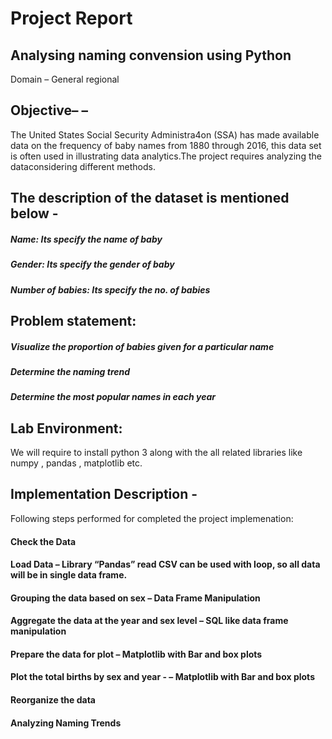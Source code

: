 # Project Report
## Analysing naming convension using Python
Domain –  General regional 
## Objective– –
The United States Social Security Administra4on (SSA) has made available data on the frequency of baby names from 1880 through 2016, this data set is often used in illustrating data analytics.The project requires analyzing the dataconsidering different methods.

## The description of the dataset is mentioned below - 
##### Name: Its specify the name of baby
##### Gender: Its specify the gender of baby 
##### Number of babies: Its specify the no. of babies

## Problem statement:
#####	Visualize the proportion of babies given for a particular name 
#####	Determine the naming trend 
#####	Determine the most popular names in each year

## Lab Environment: 
We will require to install python 3  along with the all related libraries like numpy , pandas , matplotlib etc.

## Implementation Description -

Following steps performed for completed the project implemenation:
####	Check the Data
####	Load Data – Library “Pandas” read CSV can be used with loop, so all data will be in single data frame.
####	Grouping the data based on sex – Data Frame Manipulation
####	Aggregate the data at the year and sex level – SQL like data frame manipulation
####	Prepare the data for plot – Matplotlib with Bar and box plots 
####	Plot the total births by sex and year - – Matplotlib with Bar and box plots
####	Reorganize the data
####	Analyzing Naming Trends


